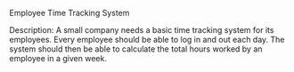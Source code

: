 Employee Time Tracking System

Description:
A small company needs a basic time tracking system for its employees.
Every employee should be able to log in and out each day.
The system should then be able to calculate the total hours worked
by an employee in a given week.